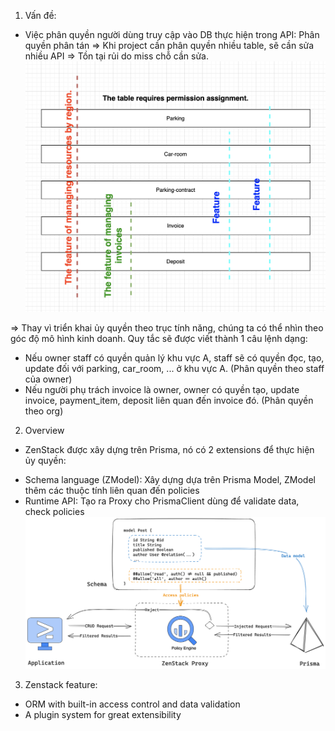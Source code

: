 1. Vấn đề:
- Việc phân quyền người dùng truy cập vào DB thực hiện trong API: Phân quyền phân tán => Khi project cần phân quyền nhiều table, sẽ cần sửa nhiều API => Tồn tại rủi do miss chỗ cần sửa.
![Alt text](images/image.png)

=> Thay vì triển khai ủy quyền theo trục tính năng, chúng ta có thể nhìn theo góc độ mô hình kinh doanh. Quy tắc sẽ được viết thành 1 câu lệnh dạng: 
+ Nếu owner staff có quyền quản lý khu vực A, staff sẽ có quyền đọc, tạo, update đối với parking, car_room, ... ở khu vực A. (Phân quyền theo staff của owner)
+ Nếu người phụ trách invoice là owner, owner có quyền tạo, update invoice, payment_item, deposit liên quan đến invoice đó. (Phân quyền theo org)

2. Overview
- ZenStack được xây dựng trên Prisma, nó có 2 extensions để thực hiện ủy quyền:
+ Schema language (ZModel): Xây dựng dựa trên Prisma Model, ZModel thêm các thuộc tính liên quan đến policies
+ Runtime API: Tạo ra Proxy cho PrismaClient dùng để validate data, check policies
![Alt text](images/supercharged-orm-light.png)

3. Zenstack feature:
- ORM with built-in access control and data validation
- A plugin system for great extensibility
